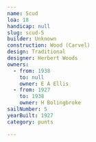```yaml
---
name: Scud
loa: 18
handicap: null
slug: scud-5
builder: Unknown
construction: Wood (Carvel)
design: Traditional
designer: Herbert Woods
owners:
  - from: 1938
    to: null
    owner: E A Ellis
  - from: 1927
    to: 1938
    owner: H Bolingbroke
sailNumber: 5
yearBuilt: 1927
category: punts

---
```

